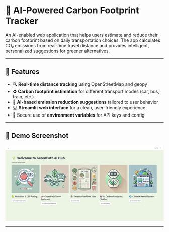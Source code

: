 # 🌱 AI-Powered Carbon Footprint Tracker

An AI-enabled web application that helps users estimate and reduce their carbon footprint based on daily transportation choices. The app calculates CO₂ emissions from real-time travel distance and provides intelligent, personalized suggestions for greener alternatives.

---

## 🚀 Features

- 🔍 **Real-time distance tracking** using OpenStreetMap and geopy
- ♻️ **Carbon footprint estimation** for different transport modes (car, bus, train, etc.)
- 🧠 **AI-based emission reduction suggestions** tailored to user behavior
- 💻 **Streamlit web interface** for a clean, user-friendly experience
- 🔐 Secure use of **environment variables** for API keys and config

---

## 📸 Demo Screenshot

![App Screenshot](image.png)

---
